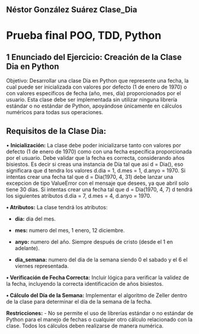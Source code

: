     
## Néstor González Suárez Clase_Dia

# Prueba final POO, TDD, Python


## 1 Enunciado del Ejercicio: Creación de la Clase Dia en Python

Objetivo: Desarrollar una clase Dia en Python que represente una fecha, la cual puede ser inicializada con valores por defecto (1 de enero de 1970) o con valores específicos de fecha (año, mes, día) proporcionados por el usuario. Esta clase debe ser implementada sin utilizar ninguna librería estándar o no estándar de Python, apoyándose únicamente en cálculos numéricos para todas sus operaciones.

## Requisitos de la Clase Dia:

• **Inicialización:** La clase debe poder inicializarse tanto con valores por defecto (1 de enero de 1970) como con una fecha específica proporcionada por el usuario. Debe validar que la fecha es correcta, considerando años bisiestos.
Es decir si creas una instancia de Día tal que asi d = Dia(), eso significara que d tendra los valores d.dia = 1, d.mes = 1, d.anyo = 1970.
Si intentas crear una fecha tal que d = Dia(1970, 4, 31) debe lanzar una excepcion
de tipo ValueError con el mensaje que desees, ya que abril solo tiene 30 días.
Si intentas crear una fecha tal que d = Dia(1970, 4, 7) d tendrá los siguientes atributos d.dia = 7, d.mes = 4, d.anyo = 1970.

**• Atributos:** La clase tendrá los atributos:
- **dia:** dia del mes.

- **mes:** numero del mes, 1 enero, 12 diciembre.

- **anyo:** numero del año. Siempre después de cristo (desde el 1 en adelante).

- **dia_semana:** numero del dia de la semana siendo 0 el sabado y el 6 el viernes
representada.

**• Verificación de Fecha Correcta:** Incluir lógica para verificar la validez de la fecha, incluyendo la correcta identificación de años bisiestos.

**• Cálculo del Día de la Semana:** Implementar el algoritmo de Zeller dentro de la clase para determinar el día de la semana de la fecha.

**Restricciones:** - No se permite el uso de librerías estándar o no estándar de Python para el manejo de fechas o cualquier otro cálculo relacionado con la clase. Todos los cálculos deben realizarse de manera numérica.